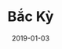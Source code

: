 ---
date: 2019-01-03
tags: project
title: Bắc Kỳ
client: Bắc Kỳ
client_url: https://backy.netlify.com/
services: Web Design & Development
cta: Visit website
project_url: https://backy.netlify.com/
background_color: '#D9D3CB'
description: "We helped Bắc Kỳ design, develop, and launch a Squarespace website that focuses on the 3 things a restaurant site should have: a non-pdf menu, their location, and hours."
---